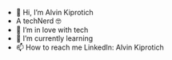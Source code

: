 - 👋 Hi, I’m Alvin Kiprotich
- A techNerd 🤓 
- 👀 I’m in love with tech
- 🌱 I’m currently learning 
- 📫 How to reach me LinkedIn: Alvin Kiprotich
 

<!---
AlvinKiprotich-dev/AlvinKiprotich-dev is a ✨ special ✨ repository because its `README.md` (this file) appears on your GitHub profile.
You can click the Preview link to take a look at your changes.
--->
